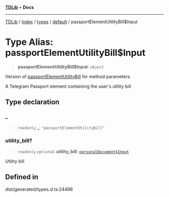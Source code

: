 [**TDLib**](../../../../../../README.md) • **Docs**

***

[TDLib](../../../../../../modules.md) / [index](../../../../../README.md) / [types](../../../README.md) / [default](../README.md) / passportElementUtilityBill$Input

# Type Alias: passportElementUtilityBill$Input

> **passportElementUtilityBill$Input**: `object`

Version of [passportElementUtilityBill](passportElementUtilityBill.md) for method parameters.

A Telegram Passport element containing the user's utility bill

## Type declaration

### \_

> `readonly` **\_**: `"passportElementUtilityBill"`

### utility\_bill?

> `readonly` `optional` **utility\_bill**: [`personalDocument$Input`](personalDocument$Input-1.md)

Utility bill

## Defined in

dist/generated/types.d.ts:24498
